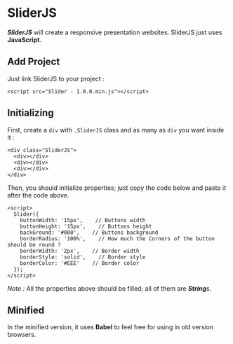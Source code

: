 # SliderJS

***SliderJS*** will create a responsive presentation websites. SliderJS just uses **JavaScript**.

## Add Project

Just link SliderJS to your project :
```
<script src="Slider - 1.0.0.min.js"></script>
```

## Initializing

First, create a `div` with `.SliderJS` class and as many as `div` you want inside it :
```
<div class="SliderJS">
  <div></div>
  <div></div>
  <div></div>
</div>
```

Then, you should initialize properties; just copy the code below and paste it after the code above.
```
<script>
  Slider({
    buttonWidth: '15px',    // Buttons width
    buttonHeight: '15px',    // Buttons height
    backGround: '#000',    // Buttons background
    borderRadius: '100%',    // How much the Corners of the button should be round ?
    borderWidth: '2px',    // Border width
    borderStyle: 'solid',    // Border style
    borderColor: '#EEE'    // Border color
  });
</script>
```
*Note :* All the properties above should be filled; all of them are ***String***s.

## Minified

In the minified version, it uses **Babel** to feel free for using in old version browsers.
